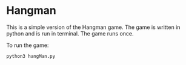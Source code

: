 # Hangman
This is a simple version of the Hangman game. The game is written in python and is run in terminal.
The game runs once.

To run the game:
``` bash
python3 hangMan.py
```
